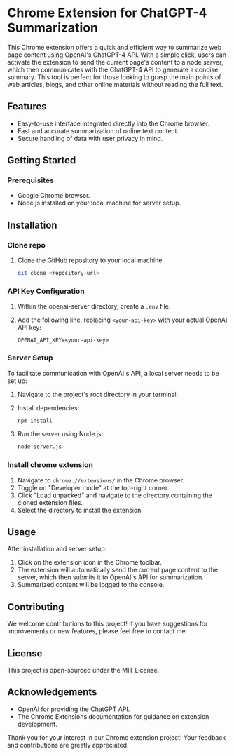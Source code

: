 # Chrome Extension for ChatGPT-4 Summarization

This Chrome extension offers a quick and efficient way to summarize web page content using OpenAI's ChatGPT-4 API. With a simple click, users can activate the extension to send the current page's content to a node server, which then communicates with the ChatGPT-4 API to generate a concise summary. This tool is perfect for those looking to grasp the main points of web articles, blogs, and other online materials without reading the full text.

## Features

- Easy-to-use interface integrated directly into the Chrome browser.
- Fast and accurate summarization of online text content.
- Secure handling of data with user privacy in mind.

## Getting Started

### Prerequisites

- Google Chrome browser.
- Node.js installed on your local machine for server setup.

## Installation

### Clone repo

1. Clone the GitHub repository to your local machine.

   ```sh
   git clone <repository-url>
   ```

### API Key Configuration

1. Within the openai-server directory, create a `.env` file.
2. Add the following line, replacing `<your-api-key>` with your actual OpenAI API key:

   ```env
   OPENAI_API_KEY=<your-api-key>
   ```

### Server Setup

To facilitate communication with OpenAI's API, a local server needs to be set up:

1. Navigate to the project's root directory in your terminal.
2. Install dependencies:

   ```sh
   npm install
   ```

3. Run the server using Node.js:

   ```sh
   node server.js
   ```

### Install chrome extension

1. Navigate to `chrome://extensions/` in the Chrome browser.
2. Toggle on "Developer mode" at the top-right corner.
3. Click "Load unpacked" and navigate to the directory containing the cloned extension files.
4. Select the directory to install the extension.

## Usage

After installation and server setup:

1. Click on the extension icon in the Chrome toolbar.
2. The extension will automatically send the current page content to the server, which then submits it to OpenAI's API for summarization.
3. Summarized content will be logged to the console.

## Contributing

We welcome contributions to this project! If you have suggestions for improvements or new features, please feel free to contact me.

## License

This project is open-sourced under the MIT License.

## Acknowledgements

- OpenAI for providing the ChatGPT API.
- The Chrome Extensions documentation for guidance on extension development.

Thank you for your interest in our Chrome extension project! Your feedback and contributions are greatly appreciated.
